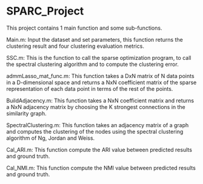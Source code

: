 # SPARC_Project
This project contains 1 main function and some sub-functions. 

Main.m: Input the dataset and set parameters, this function returns the clustering result and four clustering evaluation metrics.

SSC.m: This is the function to call the sparse optimization program, to call the spectral clustering algorithm and to compute the clustering error.

admmLasso_mat_func.m: This function takes a DxN matrix of N data points in a D-dimensional space and returns a NxN coefficient matrix of the sparse representation  of each data point in terms of the rest of the points.

BuildAdjacency.m: This function takes a NxN coefficient matrix and returns a NxN adjacency matrix by choosing the K strongest connections in the similarity graph.

SpectralClustering.m: This function takes an adjacency matrix of a graph and computes the clustering of the nodes using the spectral clustering algorithm of Ng, Jordan and Weiss.

Cal_ARI.m: This function compute the ARI value between predicted results and ground truth.

Cal_NMI.m: This function compute the NMI value between predicted results and ground truth.
